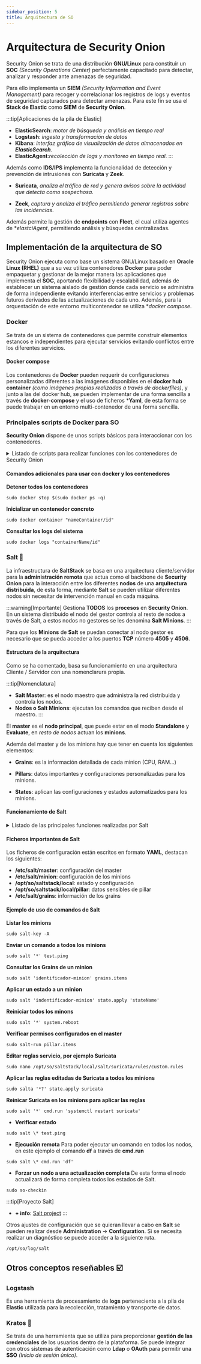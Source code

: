 ```yaml
---
sidebar_position: 5
title: Arquitectura de SO
---
```


# Arquitectura de Security Onion
Security Onion se trata de una distribución **GNU/Linux** para constituir un **SOC** *(Security Operations Center)* perfectamente capacitado para detectar, analizar y responder ante amenazas de seguridad.

Para ello implementa un **SIEM** *(Security Information and Event Management)* para recoger y correlacionar los registros de logs y eventos de seguridad capturados para detectar amenazas. Para este fin se usa el **Stack de Elastic** como **SIEM** de **Security Onion**.

:::tip[Aplicaciones de la pila de Elastic]
- **ElasticSearch**: *motor de búsqueda y análisis en tiempo real*
- **Logstash**: *ingesta y transformación de datos*
- **Kibana**: *interfaz gráfica de visualización de datos almacenados en **ElasticSearch***.
- **ElasticAgent**:*recolección de logs y monitoreo en tiempo real*.
:::

Además como **IDS/IPS** implementa la funcionalidad de detección y prevención de intrusiones con **Suricata** y **Zeek**.

- **Suricata**, *analiza el tráfico de red y genera avisos sobre la actividad que detecta como sospechosa*.

- **Zeek**, *captura y analiza el tráfico permitiendo generar registros sobre las incidencias*.

Además permite la gestión de **endpoints** con **Fleet**, el cual utiliza agentes de **elastciAgent*, permitiendo análisis y búsquedas centralizadas.


## Implementación de la arquitectura de SO
Security Onion ejecuta como base un sistema GNU/Linux basado en **Oracle Linux (RHEL)** que a su vez utiliza contenedores **Docker** para poder empaquetar y gestionar de la mejor manera las aplicaciones que implementa el **SOC**, aportando flexibilidad y escalabilidad, además de establecer un sistema aislado de gestión donde cada servicio se administra de forma independiente evitando interferencias entre servicios y problemas futuros derivados de las actualizaciones de cada uno. Además, para la orquestación de este entorno multicontenedor se utiliza **docker compose*.


### Docker
Se trata de un sistema de contenedores que permite construir elementos estancos e independientes para ejecutar servicios evitando conflictos entre los diferentes servicios.

#### Docker compose
Los contenedores de **Docker** pueden requerir de configuraciones personalizadas diferentes a las imágenes disponibles en el **docker hub container** *(como imágenes propias realizadas a través de dockerfiles)*, y junto a las del docker hub, se pueden implementar de una forma sencilla a través de **docker-compose** y el uso de ficheros ***Yaml**, de esta forma se puede trabajar en un entorno multi-contenedor de una forma sencilla.

### Principales scripts de Docker para SO
**Security Onion** dispone de unos scripts básicos para interaccionar con los contenedores.
<details>
<summary>
Listado de scripts para realizar funciones con los contenedores de Security Onion
</summary>
- <b>so-setup</b>: el <b>script inicial</b> para desplegar <b>Security Onion</b>, actua como guía del proceso de configuración e instalación.

- <b>so-docker</b>: script para la <b>gestión de los contenedores</b> docker que implementan los servicios en Security Onion.
```
sudo so-docker ps
sudo so-docker start / stop / restart
```
- <b>so-config</b>: para modificar la configuración de herramientas del sistema como suricata o elastic stack desde la terminal.

- <b>so-elastic</b>: controlar y gestionar <b>ElasticSearch</b>

- <b>so-roles</b>: gestión de las políticas de <b>Security Onion</b>, como los permisos de los usuarios.

- <b>so-prepare</b>: para la instalación de de componentes adicionales de <b>Security Onion</b>

- <b>so-status</b>: muestra el estado de todos los contenedores en ejecución en <b>Security Onion</b>

- <b>so-update</b>: realiza la actualización de todos los componentes a la última versión. <b>IMPORTANTE</b>

- <b>so-logging</b>: información y recapitulación de los logs del OS.

</details>

#### Comandos adicionales para usar con docker y los contenedores 
**Detener todos los contenedores**
```
sudo docker stop $(sudo docker ps -q)
```
**Inicializar un contenedor concreto**
```
sudo docker container "nameContainer/id"
```
**Consultar los logs del sistema**
```
sudo docker logs "containerName/id"
```


### Salt :sake:
La infraestructura de **SaltStack** se basa en una arquitectura cliente/servidor para la **administración remota** que actua como el backbone de **Security Onion** para la interacción entre los diferentes **nodos** de una **arquitectura distribuida**, de esta forma, mediante **Salt** se pueden utilizar diferentes nodos sin necesitar de intervención manual en cada máquina.

:::warning[Importante]
Gestiona **TODOS** los **procesos** en **Security Onion**. En un sistema distribuido el nodo del gestor controla al resto de nodos a través de Salt, a estos nodos no gestores se les denomina **Salt Minions**.
:::

Para que los **Minions** de **Salt** se puedan conectar al nodo gestor es necesario que se pueda acceder a los puertos **TCP** número **4505** y **4506**.

#### Estructura de la arquitectura
Como se ha comentado, basa su funcionamiento en una arquitectura Cliente / Servidor con una nomenclarura propia.

:::tip[Nomenclatura]
- **Salt Master**: es el nodo maestro que administra la red distribuida y controla los nodos.
- **Nodos o Salt Minions**: ejecutan los comandos que reciben desde el maestro.
:::

El **master** es el **nodo principal**, que puede estar en el modo **Standalone** y **Evaluate**, en *resto de nodos* actuan los **minions**.

Además del master y de los minions hay que tener en cuenta los siguientes elementos:

- **Grains**: es la información detallada de cada minion (CPU, RAM...)

- **Pillars**: datos importantes y configuraciones personalizadas para los minions.

- **States**: aplican las configuraciones y estados automatizados para los minions.

#### Funcionamiento de Salt
<details>
<summary>
Listado de las principales funciones realizadas por Salt
</summary>

- **Automatización de la configuración de los minions** a través del master.

- **Sincronización de las reglas** de detección de intrusiones y de las **configuraciones de seguridad** implementadas.

- **Distribución** de las **actualizaciones y parches** de seguridad a toda la estructura distribuida.

- **Orquestación** para la gestión de **Docker** y de los **contenedores implementados** para los diferentes servicios.

- Realiza la **monitorización** del **sistema** acorde a las políticas.

</details>

#### Ficheros importantes de Salt
Los ficheros de configuración están escritos en formato **YAML**, destacan los siguientes:
- **/etc/salt/master**: configuración del master
- **/etc/salt/minion**: configuración de los minions
- **/opt/so/saltstack/local**: estado y configuración
- **/opt/so/saltstack/local/pillar**: datos sensibles de pillar
- **/etc/salt/grains**: información de los grains

#### Ejemplo de uso de comandos de Salt
**Listar los minions**
```
sudo salt-key -A
```
**Enviar un comando a todos los minions**
```
sudo salt '*' test.ping
```
**Consultar los Grains de un minion**
```
sudo salt 'identificador-minion' grains.items
```
**Aplicar un estado a un minion**
```
sudo salt 'indentificador-minion' state.apply 'stateName'
```
**Reiniciar todos los minons**
```
sudo salt '*' system.reboot
```
**Verificar permisos configurados en el master**
```
sudo salt-run pillar.items
```
**Editar reglas servicio, por ejemplo Suricata**
```
sudo nano /opt/so/saltstack/local/salt/suricata/rules/custom.rules
```
**Aplicar las reglas editadas de Suricata a todos los minions**
```
sudo salta '*?' state.apply suricata
```
**Reinicar Suricata en los minions para aplicar las reglas**
```
sudo salt '*' cmd.run 'systemctl restart suricata'
```

- **Verificar estado**
```
sudo salt \* test.ping
```
- **Ejecución remota**
Para poder ejecutar un comando en todos los nodos, en este ejemplo el comando **df** a través de **cmd.run**
```
sudo salt \* cmd.run 'df'
```
- **Forzar un nodo a una actualización completa**
De esta forma el nodo actualizará de forma completa todos los estados de Salt.
```
sudo so-checkin
```

:::tip[Proyecto Salt]
- **+ info**: <a href="https://docs.saltproject.io/en/latest/topics/about-salt.project.html-salt">Salt project</a>
:::

Otros ajustes de configuración que se quieran llevar a cabo en **Salt** se pueden realizar desde **Administration** -> **Configuration**. Si se necesita realizar un diagnóstico se puede acceder a la siguiente ruta.
```
/opt/so/log/salt
```


## Otros conceptos reseñables :ballot_box_with_check:
### Logstash
Es una herramienta de procesamiento de **logs** perteneciente a la pila de **Elastic** utilizada para la recolección, tratamiento y transporte de datos.

### Kratos :key:
Se trata de una herramienta que se utiliza para proporcionar **gestión de las credenciales** de los usuarios dentro de la plataforma. Se puede integrar con otros sistemas de autenticación como **Ldap** o **OAuth** para permitir una **SSO** *(Inicio de sesión único)*.











